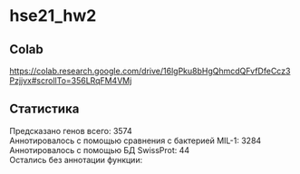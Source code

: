 # hse21_hw2


## Colab
https://colab.research.google.com/drive/16lgPku8bHgQhmcdQFvfDfeCcz3Pzjjvx#scrollTo=356LRqFM4VMj

## Статистика

Предсказано генов всего: 3574\
Аннотировалось с помощью сравнения с бактерией MIL-1: 3284\
Аннотировалось с помощью БД SwissProt: 44\
Остались без аннотации функции:
